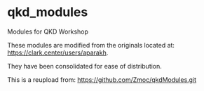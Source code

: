 # qkd_modules

Modules for QKD Workshop

These modules are modified from the originals located at: https://clark.center/users/aparakh.

They have been consolidated for ease of distribution.

This is a reupload from: https://github.com/Zmoc/qkdModules.git

